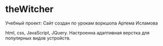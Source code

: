 # theWitcher
Учебный проект: Сайт создан по урокам воркшопа Артема Исламова

html, css, JavaScript, JQuery.
Настроенна адаптивная верстка для популярных видов устройств.

